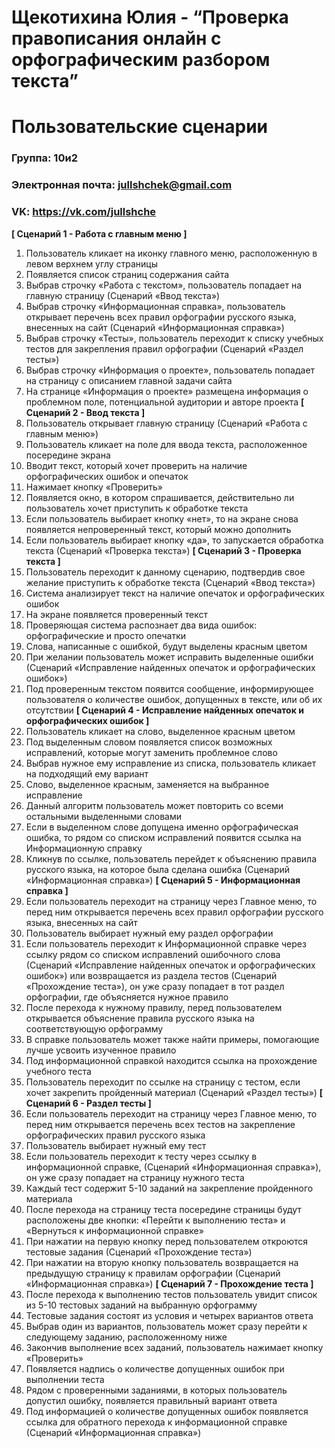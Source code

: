 


# Щекотихина Юлия - “Проверка правописания онлайн с орфографическим разбором текста”
# Пользовательские сценарии

### Группа: 10и2
### Электронная почта: jullshchek@gmail.com
### VK:  https://vk.com/jullshche

**[ Сценарий 1 - Работа с главным меню ]**
 1.	Пользователь кликает на иконку главного меню, расположенную в левом верхнем углу страницы
 2.	Появляется список страниц содержания сайта
 3.	Выбрав строчку «Работа с текстом», пользователь попадает на главную страницу (Сценарий «Ввод текста»)
 4.	Выбрав строчку «Информационная справка», пользователь открывает перечень всех правил орфографии русского языка, внесенных на сайт (Сценарий «Информационная справка»)
 5.	Выбрав строчку «Тесты», пользователь переходит к списку учебных тестов для закрепления правил орфографии (Сценарий «Раздел тесты»)
 6.	Выбрав строчку «Информация о проекте», пользователь попадает на страницу с описанием главной задачи сайта
 7.	На странице «Информация о проекте» размещена информация о проблемном поле, потенциальной аудитории и авторе проекта
**[ Сценарий 2 - Ввод текста ]**
 1.	Пользователь открывает главную страницу (Сценарий «Работа с главным меню»)
 2.	Пользователь кликает на поле для ввода текста, расположенное посередине экрана
 3.	Вводит текст, который хочет проверить на наличие орфографических ошибок и опечаток
 4.	Нажимает кнопку «Проверить»
 5.	Появляется окно, в котором спрашивается, действительно ли пользователь хочет приступить к обработке текста
 6.	Если пользователь выбирает кнопку «нет», то на экране снова появляется непроверенный текст, который можно дополнить
 7.	Если пользователь выбирает кнопку «да», то запускается обработка текста (Сценарий «Проверка текста»)
**[ Сценарий 3 - Проверка текста ]**
 1.	Пользователь переходит к данному сценарию, подтвердив свое желание приступить к обработке текста (Сценарий «Ввод текста»)
 2.	Система анализирует текст на наличие опечаток и орфографических ошибок
 3.	На экране появляется проверенный текст  
 4.	Проверяющая система распознает два вида ошибок: орфографические и просто опечатки
 5.	Слова, написанные с ошибкой, будут выделены красным цветом
 6.	При желании пользователь может исправить выделенные ошибки (Сценарий «Исправление найденных опечаток и орфографических ошибок»)
 7.	Под проверенным текстом появится сообщение, информирующее пользователя о количестве ошибок, допущенных в тексте, или об их отсутствии
**[ Сценарий 4 - Исправление найденных опечаток и орфографических ошибок ]**
 1.	Пользователь кликает на слово, выделенное красным цветом
 2.	Под выделенным словом появляется список возможных исправлений, которые могут заменить проблемное слово
 3.	Выбрав нужное ему исправление из списка, пользователь кликает на подходящий ему вариант
 4.	Слово, выделенное красным, заменяется на выбранное исправление
 5.	Данный алгоритм пользователь может повторить со всеми остальными выделенными словами
 6.	Если в выделенном слове допущена именно орфографическая ошибка, то рядом со списком исправлений появится ссылка на Информационную справку
 7.	Кликнув по ссылке, пользователь перейдет к объяснению правила русского языка, на которое была сделана ошибка (Сценарий «Информационная справка»)
**[ Сценарий 5 - Информационная справка ]**
 1.	Если пользователь переходит на страницу через Главное меню, то перед ним открывается перечень всех правил орфографии русского языка, внесенных на сайт
 2.	Пользователь выбирает нужный ему раздел орфографии
 3.	Если пользователь переходит к Информационной справке через ссылку рядом со списком исправлений ошибочного слова (Сценарий «Исправление найденных опечаток и орфографических ошибок») или возвращается из раздела тестов (Сценарий «Прохождение теста»), он уже сразу попадает в тот раздел орфографии, где объясняется нужное правило
 4.	После перехода к нужному правилу, перед пользователем открывается объяснение правила русского языка на соответствующую орфограмму 
 5.	В справке пользователь может также найти примеры, помогающие лучше усвоить изученное правило
 6.	Под информационной справкой находится ссылка на прохождение учебного теста
 7.	Пользователь переходит по ссылке на страницу с тестом, если хочет закрепить пройденный материал (Сценарий «Раздел тесты»)
**[ Сценарий 6 - Раздел тесты ]** 
 1.	Если пользователь переходит на страницу через Главное меню, то перед ним открывается перечень всех тестов на закрепление орфографических правил русского языка
 2.	Пользователь выбирает нужный ему тест 
 3.	Если пользователь переходит к тесту через ссылку в информационной справке, (Сценарий «Информационная справка»), он уже сразу попадает на страницу нужного теста 
 4.	Каждый тест содержит 5-10 заданий на закрепление пройденного материала
 5.	После перехода на страницу теста посередине страницы будут расположены две кнопки: «Перейти к выполнению теста» и «Вернуться к информационной справке»
 6.	При нажатии на первую кнопку перед пользователем откроются тестовые задания (Сценарий «Прохождение теста»)
 7.	При нажатии на вторую кнопку пользователь возвращается на предыдущую страницу к правилам орфографии (Сценарий «Информационная справка»)
**[ Сценарий 7 - Прохождение теста ]**
 1.	После перехода к выполнению тестов пользователь увидит список из 5-10 тестовых заданий на выбранную орфограмму
 2.	Тестовые задания состоят из условия и четырех вариантов ответа
 3.	Выбрав один из вариантов, пользователь может сразу перейти к следующему заданию, расположенному ниже
 4.	Закончив выполнение всех заданий, пользователь нажимает кнопку «Проверить»
 5.	Появляется надпись о количестве допущенных ошибок при выполнении теста
 6.	Рядом с проверенными заданиями, в которых пользователь допустил ошибку, появляется правильный вариант ответа 
 7.	Под информацией о количестве допущенных ошибок появляется ссылка для обратного перехода к информационной справке (Сценарий «Информационная справка»)
